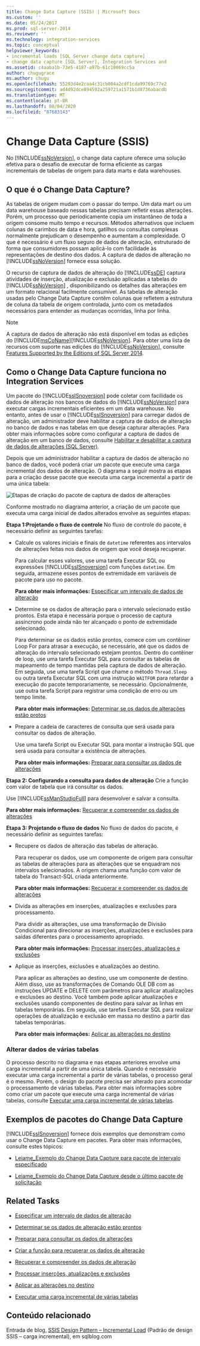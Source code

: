 ```yaml
---
title: Change Data Capture (SSIS) | Microsoft Docs
ms.custom: ''
ms.date: 05/24/2017
ms.prod: sql-server-2014
ms.reviewer: ''
ms.technology: integration-services
ms.topic: conceptual
helpviewer_keywords:
- incremental loads [SQL Server change data capture]
- change data capture [SQL Server], Integration Services and
ms.assetid: c4aaba1b-73e5-4187-a97b-61c10069cc5a
author: chugugrace
ms.author: chugu
ms.openlocfilehash: 55293d4e2caa4c31cb004a2cdf1cda99769c77e2
ms.sourcegitcommit: ad4d92dce894592a259721a1571b1d8736abacdb
ms.translationtype: MT
ms.contentlocale: pt-BR
ms.lasthandoff: 08/04/2020
ms.locfileid: "87683143"
---
```

# <a name="change-data-capture-ssis"></a>Change Data Capture (SSIS)
  No [!INCLUDE[ssNoVersion](../../../includes/ssnoversion-md.md)], o change data capture oferece uma solução efetiva para o desafio de executar de forma eficiente as cargas incrementais de tabelas de origem para data marts e data warehouses.

## <a name="what-is-change-data-capture"></a>O que é o Change Data Capture?
 As tabelas de origem mudam com o passar do tempo. Um data mart ou um data warehouse baseado nessas tabelas precisam refletir essas alterações. Porém, um processo que periodicamente copia um instantâneo de toda a origem consome muito tempo e recursos. Métodos alternativos que incluem colunas de carimbos de data e hora, gatilhos ou consultas complexas normalmente prejudicam o desempenho e aumentam a complexidade. O que é necessário é um fluxo seguro de dados de alteração, estruturado de forma que consumidores possam aplicá-lo com facilidade às representações de destino dos dados. A captura de dados de alteração no [!INCLUDE[ssNoVersion](../../../includes/ssnoversion-md.md)] fornece essa solução.

 O recurso de captura de dados de alteração do [!INCLUDE[ssDE](../../includes/ssde-md.md)] captura atividades de inserção, atualização e exclusão aplicadas a tabelas do [!INCLUDE[ssNoVersion](../../../includes/ssnoversion-md.md)] , disponibilizando os detalhes das alterações em um formato relacional facilmente consumível. As tabelas de alteração usadas pelo Change Data Capture contêm colunas que refletem a estrutura de coluna da tabela de origem controlada, junto com os metadados necessários para entender as mudanças ocorridas, linha por linha.

> [!NOTE]
>  A captura de dados de alteração não está disponível em todas as edições do [!INCLUDE[msCoName](../../includes/msconame-md.md)][!INCLUDE[ssNoVersion](../../../includes/ssnoversion-md.md)]. Para obter uma lista de recursos com suporte nas edições do [!INCLUDE[ssNoVersion](../../../includes/ssnoversion-md.md)], consulte [Features Supported by the Editions of SQL Server 2014](../../getting-started/features-supported-by-the-editions-of-sql-server-2014.md).

## <a name="how-change-data-capture-works-in-integration-services"></a>Como o Change Data Capture funciona no Integration Services
 Um pacote do [!INCLUDE[ssISnoversion](../../../includes/ssisnoversion-md.md)] pode coletar com facilidade os dados de alteração nos bancos de dados do [!INCLUDE[ssNoVersion](../../../includes/ssnoversion-md.md)] para executar cargas incrementais eficientes em um data warehouse. No entanto, antes de usar o [!INCLUDE[ssISnoversion](../../../includes/ssisnoversion-md.md)] para carregar dados de alteração, um administrador deve habilitar a captura de dados de alteração no banco de dados e nas tabelas em que deseja capturar alterações. Para obter mais informações sobre como configurar a captura de dados de alteração em um banco de dados, consulte [Habilitar e desabilitar a captura de dados de alterações &#40;SQL Server&#41;](../../relational-databases/track-changes/enable-and-disable-change-data-capture-sql-server.md).

 Depois que um administrador habilitar a captura de dados de alteração no banco de dados, você poderá criar um pacote que execute uma carga incremental dos dados de alteração. O diagrama a seguir mostra as etapas para a criação desse pacote que executa uma carga incremental a partir de uma única tabela:

 ![Etapas de criação do pacote de captura de dados de alterações](../media/cdc-package-creation.gif "Etapas de criação do pacote de captura de dados de alterações")

 Conforme mostrado no diagrama anterior, a criação de um pacote que executa uma carga inicial de dados alterados envolve as seguintes etapas:

 **Etapa 1:Projetando o fluxo de controle** No fluxo de controle do pacote, é necessário definir as seguintes tarefas:

-   Calcule os valores iniciais e finais de `datetime` referentes aos intervalos de alterações feitas nos dados de origem que você deseja recuperar.

     Para calcular esses valores, use uma tarefa Executar SQL ou expressões [!INCLUDE[ssISnoversion](../../../includes/ssisnoversion-md.md)] com funções `datetime`. Em seguida, armazene esses pontos de extremidade em variáveis de pacote para uso no pacote.

     **Para obter mais informações:**  [Especificar um intervalo de dados de alteração](specify-an-interval-of-change-data.md)

-   Determine se os dados de alteração para o intervalo selecionado estão prontos. Esta etapa é necessária porque o processo de captura assíncrono pode ainda não ter alcançado o ponto de extremidade selecionado.

     Para determinar se os dados estão prontos, comece com um contêiner Loop For para atrasar a execução, se necessário, até que os dados de alteração do intervalo selecionado estejam prontos. Dentro do contêiner de loop, use uma tarefa Executar SQL para consultar as tabelas de mapeamento de tempo mantidas pela captura de dados de alteração. Em seguida, use uma tarefa Script que chame o método `Thread.Sleep` ou outra tarefa Executar SQL com uma instrução `WAITFOR` para retardar a execução do pacote temporariamente, se necessário. Opcionalmente, use outra tarefa Script para registrar uma condição de erro ou um tempo limite.

     **Para obter mais informações:**  [Determinar se os dados de alterações estão protos](determine-whether-the-change-data-is-ready.md)

-   Prepare a cadeia de caracteres de consulta que será usada para consultar os dados de alteração.

     Use uma tarefa Script ou Executar SQL para montar a instrução SQL que será usada para consultar a existência de alterações.

     **Para obter mais informações:**  [Preparar para consultar os dados de alterações](prepare-to-query-for-the-change-data.md)

 **Etapa 2: Configurando a consulta para dados de alteração** Crie a função com valor de tabela que irá consultar os dados.

 Use [!INCLUDE[ssManStudioFull](../../includes/ssmanstudiofull-md.md)] para desenvolver e salvar a consulta.

 **Para obter mais informações:**  [Recuperar e compreender os dados de alterações](retrieve-and-understand-the-change-data.md)

 **Etapa 3: Projetando o fluxo de dados** No fluxo de dados do pacote, é necessário definir as seguintes tarefas:

-   Recupere os dados de alteração das tabelas de alteração.

     Para recuperar os dados, use um componente de origem para consultar as tabelas de alterações para as alterações que se enquadram nos intervalos selecionados. A origem chama uma função com valor de tabela do Transact-SQL criada anteriormente.

     **Para obter mais informações:**  [Recuperar e compreender os dados de alterações](retrieve-and-understand-the-change-data.md)

-   Divida as alterações em inserções, atualizações e exclusões para processamento.

     Para dividir as alterações, use uma transformação de Divisão Condicional para direcionar as inserções, atualizações e exclusões para saídas diferentes para o processamento apropriado.

     **Para obter mais informações:**  [Processar inserções, atualizações e exclusões](process-inserts-updates-and-deletes.md)

-   Aplique as inserções, exclusões e atualizações ao destino.

     Para aplicar as alterações ao destino, use um componente de destino. Além disso, use as transformações de Comando OLE DB com as instruções UPDATE e DELETE com parâmetros para aplicar atualizações e exclusões ao destino. Você também pode aplicar atualizações e exclusões usando componentes de destino para salvar as linhas em tabelas temporárias. Em seguida, use tarefas Executar SQL para realizar operações de atualização e exclusão em massa no destino a partir das tabelas temporárias.

     **Para obter mais informações:**  [Aplicar as alterações no destino](apply-the-changes-to-the-destination.md)

### <a name="change-data-from-multiple-tables"></a>Alterar dados de várias tabelas
 O processo descrito no diagrama e nas etapas anteriores envolve uma carga incremental a partir de uma única tabela. Quando é necessário executar uma carga incremental a partir de várias tabelas, o processo geral é o mesmo. Porém, o design do pacote precisa ser alterado para acomodar o processamento de várias tabelas. Para obter mais informações sobre como criar um pacote que execute uma carga incremental de várias tabelas, consulte [Executar uma carga incremental de várias tabelas](perform-an-incremental-load-of-multiple-tables.md).

## <a name="samples-of-change-data-capture-packages"></a>Exemplos de pacotes do Change Data Capture
 [!INCLUDE[ssISnoversion](../../../includes/ssisnoversion-md.md)] fornece dois exemplos que demonstram como usar o Change Data Capture em pacotes. Para obter mais informações, consulte estes tópicos:

-   [Leiame_Exemplo do Change Data Capture para pacote de intervalo especificado](https://go.microsoft.com/fwlink/?LinkId=133507)

-   [Leiame_Exemplo do Change Data Capture desde o último pacote de solicitação](https://go.microsoft.com/fwlink/?LinkId=133508)

## <a name="related-tasks"></a>Related Tasks

-   [Especificar um intervalo de dados de alteração](specify-an-interval-of-change-data.md)

-   [Determinar se os dados de alteração estão prontos](determine-whether-the-change-data-is-ready.md)

-   [Preparar para consultar os dados de alterações](prepare-to-query-for-the-change-data.md)

-   [Criar a função para recuperar os dados de alteração](create-the-function-to-retrieve-the-change-data.md)

-   [Recuperar e compreender os dados de alteração](retrieve-and-understand-the-change-data.md)

-   [Processar inserções, atualizações e exclusões](process-inserts-updates-and-deletes.md)

-   [Aplicar as alterações no destino](apply-the-changes-to-the-destination.md)

-   [Executar uma carga incremental de várias tabelas](perform-an-incremental-load-of-multiple-tables.md)

## <a name="related-content"></a>Conteúdo relacionado
 Entrada de blog, [SSIS Design Pattern – Incremental Load](https://go.microsoft.com/fwlink/?LinkId=217679) (Padrão de design SSIS – carga incremental), em sqlblog.com


